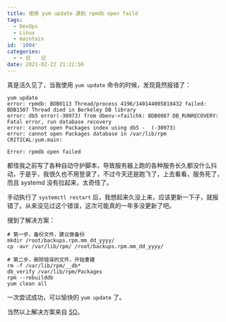 ```yaml
---
title: 使用 yum update 遇到 rpmdb open faild
tags:
  - DevOps
  - Linux
  - maintain
id: '1004'
categories:
  - - 日　　记
date: 2021-02-22 21:22:50
---
```


真是活久见了，当我使用 `yum update` 命令的时候，发现竟然报错了：

```generic
yum update
error: rpmdb: BDB0113 Thread/process 4196/140144005818432 failed: BDB1507 Thread died in Berkeley DB library
error: db5 error(-30973) from dbenv->failchk: BDB0087 DB_RUNRECOVERY: Fatal error, run database recovery
error: cannot open Packages index using db5 -  (-30973)
error: cannot open Packages database in /var/lib/rpm
CRITICAL:yum.main:

Error: rpmdb open failed
```

都怪我之前写了各种自动守护脚本，导致服务器上跑的各种服务长久都没什么抖动，于是乎，我很久也不用登录了，不过今天还是跑飞了，上去看看，服务死了，而且 systemd 没有拉起来，太奇怪了。

手动执行了 `systemctl restart` 后，我想起来久没上来，应该更新一下子，就报错了。从来没见过这个错误，这次可能真的一年多没更新了吧。

搜到了解决方案：

```shell
# 第一步，备份文件，建议做备份
mkdir /root/backups.rpm.mm_dd_yyyy/
cp -avr /var/lib/rpm/ /root/backups.rpm.mm_dd_yyyy/

# 第二步，删除错误的文件，开始重建
rm -f /var/lib/rpm/__db*
db_verify /var/lib/rpm/Packages
rpm --rebuilddb
yum clean all
```

一次尝试成功，可以愉快的 `yum update` 了。

当然以上解决方案来自 [SO](https://unix.stackexchange.com/questions/198703/yum-errorrpmdb-open-failed)。